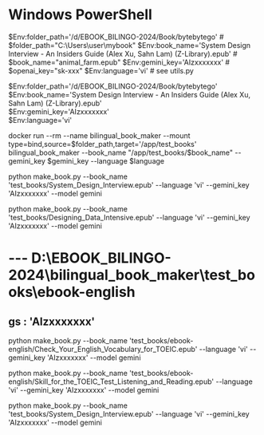 # Windows PowerShell
$Env:folder_path='/d/EBOOK_BILINGO-2024/Book/bytebytego' # $folder_path="C:\Users\user\mybook\"
$Env:book_name='System Design Interview - An Insiders Guide (Alex Xu, Sahn Lam) (Z-Library).epub' # $book_name="animal_farm.epub"
$Env:gemini_key='AIzxxxxxxx' # $openai_key="sk-xxx"
$Env:language='vi' # see utils.py



$Env:folder_path='/d/EBOOK_BILINGO-2024/Book/bytebytego'  
$Env:book_name='System Design Interview - An Insiders Guide (Alex Xu, Sahn Lam) (Z-Library).epub'  
$Env:gemini_key='AIzxxxxxxx'  
$Env:language='vi'  

docker run --rm --name bilingual_book_maker --mount type=bind,source=$folder_path,target='/app/test_books' bilingual_book_maker --book_name "/app/test_books/$book_name" --gemini_key $gemini_key --language $language

python make_book.py --book_name  'test_books/System_Design_Interview.epub'  --language 'vi' --gemini_key 'AIzxxxxxxx' --model gemini

python make_book.py --book_name  'test_books/Designing_Data_Intensive.epub'  --language 'vi' --gemini_key 'AIzxxxxxxx' --model gemini

# --- D:\EBOOK_BILINGO-2024\bilingual_book_maker\test_books\ebook-english
## gs : 'AIzxxxxxxx'


python make_book.py --book_name  'test_books/ebook-english/Check_Your_English_Vocabulary_for_TOEIC.epub'  --language 'vi' --gemini_key 'AIzxxxxxxx'  --model gemini

python make_book.py --book_name  'test_books/ebook-english/Skill_for_the_TOEIC_Test_Listening_and_Reading.epub'  --language 'vi' --gemini_key 'AIzxxxxxxx' --model gemini

python make_book.py --book_name  'test_books/System_Design_Interview.epub'  --language 'vi' --gemini_key 'AIzxxxxxxx' --model gemini
